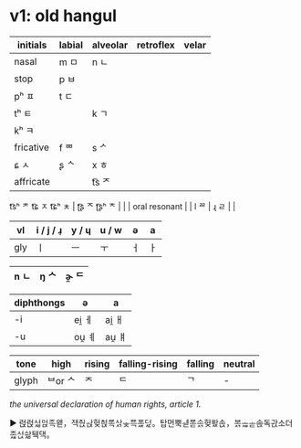 # v1: old hangul

| initials | labial | alveolar | retroflex | velar |
| --- | --- | --- | --- | --- |
| nasal | m ㅁ | n ㄴ |  |  |
| stop | p ㅂ
pʰ ㅍ | t ㄷ
tʰ ㅌ |  | k ㄱ
kʰ ㅋ |
| fricative | f ᄈᅠ | s ᄼ
ɕ ㅅ | ʂ ᄾ | x ㅎ |
| affricate |  | t͡s ᅎ
t͡sʰ ᅔ
t͡ɕ ㅈ
t͡ɕʰ ㅊ | ʈ͡ʂ ᅐ
ʈ͡ʂʰ ᅕ |  |
| oral resonant |  | l ᄙ | ɻ ㄹ |  |

| vl | i / j / ɹ̩ | y / ɥ | u / w | ə | a |
| --- | --- | --- | --- | --- | --- |
| gly | ㅣ | ㅡ | ㅜ | ㅓ | ㅏ |

| n ㄴ | ŋ ᄉᅠ | ɚ̯ ᄃᅠ |
| --- | --- | --- |

| diphthongs | ə | a |
| --- | --- | --- |
| -i | ei̯ ㅔ | ai̯ ㅐ |
| -u | ou̯ ㅖ | au̯ ㅒ |

| tone | high | rising | falling-rising | falling | neutral |
| --- | --- | --- | --- | --- | --- |
| glyph | ᄇᅠor ᄉᅠ | ᄌᅠ | ᄃᅠ | ᄀᅠ | - |

*the universal declaration of human rights, article 1.*

<aside>
▶️ 럱럱ᄾᅥᇪ어ퟒᅎᅩᆨᄋᆀᆮ，ᅎᅢᆨᅎᅯᇇᅟᅪᆬ헞ᄎힺᆬᄙᅩᆨᄾᅡᇧᅟᅩᆽᄙᅳᆨ포ퟯ더ᇨ。탑먼뿍ᅟᆀᆮᄙᅩᆮ소ᇧ헞ᄙᅪퟯ소ᇇ，보ᇧᅟᅩᇪᅟᅩᆮᄉᆃᇇ독ᄀᆉᇇ소더조ᇪᄾᅥᇇ솨ᇪ뒉댁。
</aside>
